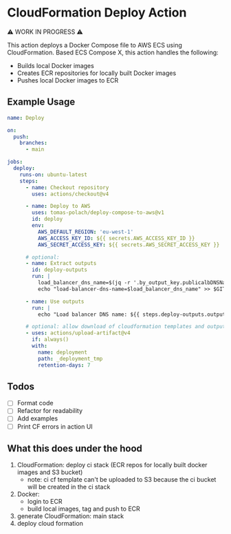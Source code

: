 # CloudFormation Deploy Action

⚠️ WORK IN PROGRESS ⚠️

This action deploys a Docker Compose file to AWS ECS using CloudFormation.
Based ECS Compose X, this action handles the following:
- Builds local Docker images
- Creates ECR repositories for locally built Docker images
- Pushes local Docker images to ECR

## Example Usage

```yaml
name: Deploy

on:
  push:
    branches:
      - main

jobs:
  deploy:
    runs-on: ubuntu-latest
    steps:
      - name: Checkout repository
        uses: actions/checkout@v4

      - name: Deploy to AWS
        uses: tomas-polach/deploy-compose-to-aws@v1
        id: deploy
        env:
          AWS_DEFAULT_REGION: 'eu-west-1'
          AWS_ACCESS_KEY_ID: ${{ secrets.AWS_ACCESS_KEY_ID }}
          AWS_SECRET_ACCESS_KEY: ${{ secrets.AWS_SECRET_ACCESS_KEY }}

      # optional:
      - name: Extract outputs
        id: deploy-outputs
        run: |
          load_balancer_dns_name=$(jq -r '.by_output_key.publicalbDNSName' "${{ steps.deploy.outputs.cf-output-path }}")
          echo "load-balancer-dns-name=$load_balancer_dns_name" >> $GITHUB_OUTPUT

      - name: Use outputs
        run: |
          echo "Load balancer DNS name: ${{ steps.deploy-outputs.outputs.load-balancer-dns-name }}"

      # optional: allow download of cloudformation templates and outputs for debugging
      - uses: actions/upload-artifact@v4
        if: always()
        with:
          name: deployment
          path: _deployment_tmp
          retention-days: 7


```

## Todos

- [ ] Format code
- [ ] Refactor for readability
- [ ] Add examples
- [ ] Print CF errors in action UI

## What this does under the hood

1. CloudFormation: deploy ci stack (ECR repos for locally built docker images and S3 bucket)
     - note: ci cf template can't be uploaded to S3 because the ci bucket will be created in the ci stack
1. Docker:
     - login to ECR
     - build local images, tag and push to ECR
1. generate CloudFormation: main stack
1. deploy cloud formation
